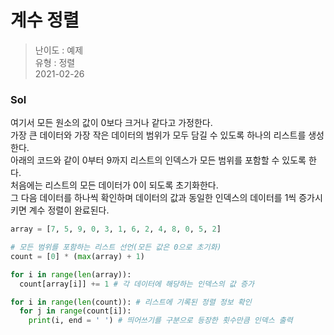 # 계수 정렬
> 난이도 : 예제   
> 유형 : 정렬  
> 2021-02-26

### Sol
여기서 모든 원소의 값이 0보다 크거나 같다고 가정한다.  
가장 큰 데이터와 가장 작은 데이터의 범위가 모두 담길 수 있도록 하나의 리스트를 생성한다.  
아래의 코드와 같이 0부터 9까지 리스트의 인덱스가 모든 범위를 포함할 수 있도록 한다.  
처음에는 리스트의 모든 데이터가 0이 되도록 초기화한다.   
그 다음 데이터를 하나씩 확인하며 데이터의 값과 동일한 인덱스의 데이터를 1씩 증가시키면 계수 정렬이 완료된다. 
```python
array = [7, 5, 9, 0, 3, 1, 6, 2, 4, 8, 0, 5, 2]

# 모든 범위를 포함하는 리스트 선언(모든 값은 0으로 초기화)
count = [0] * (max(array) + 1)

for i in range(len(array)):
  count[array[i]] += 1 # 각 데이터에 해당하는 인덱스의 값 증가

for i in range(len(count)): # 리스트에 기록된 정렬 정보 확인
  for j in range(count[i]):
    print(i, end = ' ') # 띄어쓰기를 구분으로 등장한 횟수만큼 인덱스 출력
```